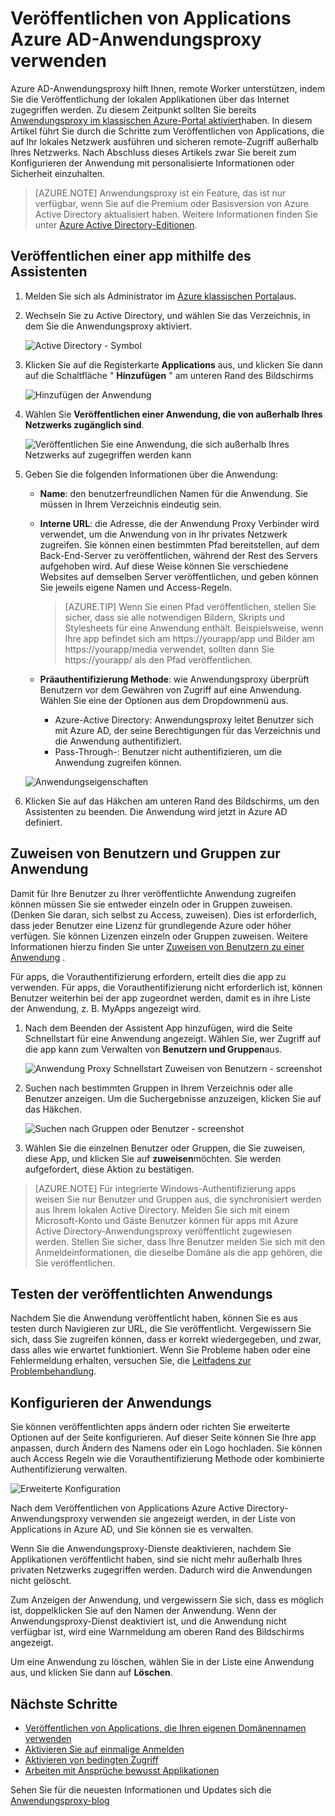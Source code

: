<properties
    pageTitle="Veröffentlichen von apps mit Azure AD-Anwendungsproxy | Microsoft Azure"
    description="Lokale Clientanwendungen in der Cloud mit Azure AD-Anwendungsproxy zu veröffentlichen."
    services="active-directory"
    documentationCenter=""
    authors="kgremban"
    manager="femila"
    editor=""/>

<tags
    ms.service="active-directory"
    ms.workload="identity"
    ms.tgt_pltfrm="na"
    ms.devlang="na"
    ms.topic="get-started-article"
    ms.date="07/19/2016"
    ms.author="kgremban"/>


# <a name="publish-applications-using-azure-ad-application-proxy"></a>Veröffentlichen von Applications Azure AD-Anwendungsproxy verwenden

Azure AD-Anwendungsproxy hilft Ihnen, remote Worker unterstützen, indem Sie die Veröffentlichung der lokalen Applikationen über das Internet zugegriffen werden. Zu diesem Zeitpunkt sollten Sie bereits [Anwendungsproxy im klassischen Azure-Portal aktiviert](active-directory-application-proxy-enable.md)haben. In diesem Artikel führt Sie durch die Schritte zum Veröffentlichen von Applications, die auf Ihr lokales Netzwerk ausführen und sicheren remote-Zugriff außerhalb Ihres Netzwerks. Nach Abschluss dieses Artikels zwar Sie bereit zum Konfigurieren der Anwendung mit personalisierte Informationen oder Sicherheit einzuhalten.

> [AZURE.NOTE] Anwendungsproxy ist ein Feature, das ist nur verfügbar, wenn Sie auf die Premium oder Basisversion von Azure Active Directory aktualisiert haben. Weitere Informationen finden Sie unter [Azure Active Directory-Editionen](active-directory-editions.md).

## <a name="publish-an-app-using-the-wizard"></a>Veröffentlichen einer app mithilfe des Assistenten

1. Melden Sie sich als Administrator im [Azure klassischen Portal](https://manage.windowsazure.com/)aus.
2. Wechseln Sie zu Active Directory, und wählen Sie das Verzeichnis, in dem Sie die Anwendungsproxy aktiviert.

    ![Active Directory - Symbol](./media/active-directory-application-proxy-publish/ad_icon.png)

3. Klicken Sie auf die Registerkarte **Applications** aus, und klicken Sie dann auf die Schaltfläche " **Hinzufügen** " am unteren Rand des Bildschirms

    ![Hinzufügen der Anwendung](./media/active-directory-application-proxy-publish/aad_appproxy_selectdirectory.png)

4. Wählen Sie **Veröffentlichen einer Anwendung, die von außerhalb Ihres Netzwerks zugänglich sind**.

    ![Veröffentlichen Sie eine Anwendung, die sich außerhalb Ihres Netzwerks auf zugegriffen werden kann](./media/active-directory-application-proxy-publish/aad_appproxy_addapp.png)

5. Geben Sie die folgenden Informationen über die Anwendung:

    - **Name**: den benutzerfreundlichen Namen für die Anwendung. Sie müssen in Ihrem Verzeichnis eindeutig sein.
    - **Interne URL**: die Adresse, die der Anwendung Proxy Verbinder wird verwendet, um die Anwendung von in Ihr privates Netzwerk zugreifen. Sie können einen bestimmten Pfad bereitstellen, auf dem Back-End-Server zu veröffentlichen, während der Rest des Servers aufgehoben wird. Auf diese Weise können Sie verschiedene Websites auf demselben Server veröffentlichen, und geben können Sie jeweils eigene Namen und Access-Regeln.

        > [AZURE.TIP] Wenn Sie einen Pfad veröffentlichen, stellen Sie sicher, dass sie alle notwendigen Bildern, Skripts und Stylesheets für eine Anwendung enthält. Beispielsweise, wenn Ihre app befindet sich am https://yourapp/app und Bilder am https://yourapp/media verwendet, sollten dann Sie https://yourapp/ als den Pfad veröffentlichen.

    - **Präauthentifizierung Methode**: wie Anwendungsproxy überprüft Benutzern vor dem Gewähren von Zugriff auf eine Anwendung. Wählen Sie eine der Optionen aus dem Dropdownmenü aus.

        - Azure-Active Directory: Anwendungsproxy leitet Benutzer sich mit Azure AD, der seine Berechtigungen für das Verzeichnis und die Anwendung authentifiziert.
        - Pass-Through-: Benutzer nicht authentifizieren, um die Anwendung zugreifen können.

    ![Anwendungseigenschaften](./media/active-directory-application-proxy-publish/aad_appproxy_appproperties.png)  

6. Klicken Sie auf das Häkchen am unteren Rand des Bildschirms, um den Assistenten zu beenden. Die Anwendung wird jetzt in Azure AD definiert.


## <a name="assign-users-and-groups-to-the-application"></a>Zuweisen von Benutzern und Gruppen zur Anwendung

Damit für Ihre Benutzer zu Ihrer veröffentlichte Anwendung zugreifen können müssen Sie sie entweder einzeln oder in Gruppen zuweisen. (Denken Sie daran, sich selbst zu Access, zuweisen). Dies ist erforderlich, dass jeder Benutzer eine Lizenz für grundlegende Azure oder höher verfügen. Sie können Lizenzen einzeln oder Gruppen zuweisen. Weitere Informationen hierzu finden Sie unter [Zuweisen von Benutzern zu einer Anwendung](active-directory-applications-guiding-developers-assigning-users.md) . 

Für apps, die Vorauthentifizierung erfordern, erteilt dies die app zu verwenden. Für apps, die Vorauthentifizierung nicht erforderlich ist, können Benutzer weiterhin bei der app zugeordnet werden, damit es in ihre Liste der Anwendung, z. B. MyApps angezeigt wird.

1. Nach dem Beenden der Assistent App hinzufügen, wird die Seite Schnellstart für eine Anwendung angezeigt. Wählen Sie, wer Zugriff auf die app kann zum Verwalten von **Benutzern und Gruppen**aus.

    ![Anwendung Proxy Schnellstart Zuweisen von Benutzern - screenshot](./media/active-directory-application-proxy-publish/aad_appproxy_usersgroups.png)

2. Suchen nach bestimmten Gruppen in Ihrem Verzeichnis oder alle Benutzer anzeigen. Um die Suchergebnisse anzuzeigen, klicken Sie auf das Häkchen.

    ![Suchen nach Gruppen oder Benutzer - screenshot](./media/active-directory-application-proxy-publish/aad_appproxy_search.png)

2. Wählen Sie die einzelnen Benutzer oder Gruppen, die Sie zuweisen, diese App, und klicken Sie auf **zuweisen**möchten. Sie werden aufgefordert, diese Aktion zu bestätigen.

> [AZURE.NOTE] Für integrierte Windows-Authentifizierung apps weisen Sie nur Benutzer und Gruppen aus, die synchronisiert werden aus Ihrem lokalen Active Directory. Melden Sie sich mit einem Microsoft-Konto und Gäste Benutzer können für apps mit Azure Active Directory-Anwendungsproxy veröffentlicht zugewiesen werden. Stellen Sie sicher, dass Ihre Benutzer melden Sie sich mit den Anmeldeinformationen, die dieselbe Domäne als die app gehören, die Sie veröffentlichen.

## <a name="test-your-published-application"></a>Testen der veröffentlichten Anwendungs

Nachdem Sie die Anwendung veröffentlicht haben, können Sie es aus testen durch Navigieren zur URL, die Sie veröffentlicht. Vergewissern Sie sich, dass Sie zugreifen können, dass er korrekt wiedergegeben, und zwar, dass alles wie erwartet funktioniert. Wenn Sie Probleme haben oder eine Fehlermeldung erhalten, versuchen Sie, die [Leitfadens zur Problembehandlung](active-directory-application-proxy-troubleshoot.md).

## <a name="configure-your-application"></a>Konfigurieren der Anwendungs

Sie können veröffentlichten apps ändern oder richten Sie erweiterte Optionen auf der Seite konfigurieren. Auf dieser Seite können Sie Ihre app anpassen, durch Ändern des Namens oder ein Logo hochladen. Sie können auch Access Regeln wie die Vorauthentifizierung Methode oder kombinierte Authentifizierung verwalten.

![Erweiterte Konfiguration](./media/active-directory-application-proxy-publish/aad_appproxy_configure.png)


Nach dem Veröffentlichen von Applications Azure Active Directory-Anwendungsproxy verwenden sie angezeigt werden, in der Liste von Applications in Azure AD, und Sie können sie es verwalten.

Wenn Sie die Anwendungsproxy-Dienste deaktivieren, nachdem Sie Applikationen veröffentlicht haben, sind sie nicht mehr außerhalb Ihres privaten Netzwerks zugegriffen werden. Dadurch wird die Anwendungen nicht gelöscht.

Zum Anzeigen der Anwendung, und vergewissern Sie sich, dass es möglich ist, doppelklicken Sie auf den Namen der Anwendung. Wenn der Anwendungsproxy-Dienst deaktiviert ist, und die Anwendung nicht verfügbar ist, wird eine Warnmeldung am oberen Rand des Bildschirms angezeigt.

Um eine Anwendung zu löschen, wählen Sie in der Liste eine Anwendung aus, und klicken Sie dann auf **Löschen**.

## <a name="next-steps"></a>Nächste Schritte

- [Veröffentlichen von Applications, die Ihren eigenen Domänennamen verwenden](active-directory-application-proxy-custom-domains.md)
- [Aktivieren Sie auf einmalige Anmelden](active-directory-application-proxy-sso-using-kcd.md)
- [Aktivieren von bedingten Zugriff](active-directory-application-proxy-conditional-access.md)
- [Arbeiten mit Ansprüche bewusst Applikationen](active-directory-application-proxy-claims-aware-apps.md)

Sehen Sie für die neuesten Informationen und Updates sich die [Anwendungsproxy-blog](http://blogs.technet.com/b/applicationproxyblog/)
